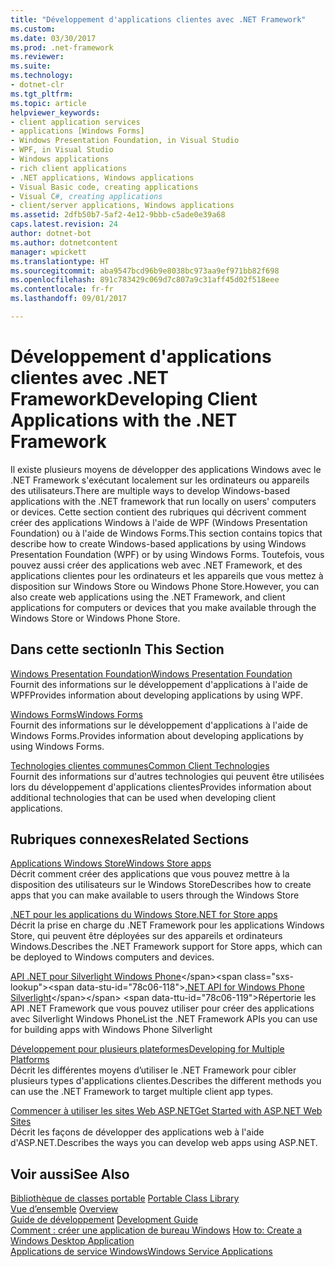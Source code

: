 ```yaml
---
title: "Développement d'applications clientes avec .NET Framework"
ms.custom: 
ms.date: 03/30/2017
ms.prod: .net-framework
ms.reviewer: 
ms.suite: 
ms.technology:
- dotnet-clr
ms.tgt_pltfrm: 
ms.topic: article
helpviewer_keywords:
- client application services
- applications [Windows Forms]
- Windows Presentation Foundation, in Visual Studio
- WPF, in Visual Studio
- Windows applications
- rich client applications
- .NET applications, Windows applications
- Visual Basic code, creating applications
- Visual C#, creating applications
- client/server applications, Windows applications
ms.assetid: 2dfb50b7-5af2-4e12-9bbb-c5ade0e39a68
caps.latest.revision: 24
author: dotnet-bot
ms.author: dotnetcontent
manager: wpickett
ms.translationtype: HT
ms.sourcegitcommit: aba9547bcd96b9e8038bc973aa9ef971bb82f698
ms.openlocfilehash: 891c783429c069d7c807a9c31aff45d02f518eee
ms.contentlocale: fr-fr
ms.lasthandoff: 09/01/2017

---
```

# <a name="developing-client-applications-with-the-net-framework"></a><span data-ttu-id="78c06-102">Développement d'applications clientes avec .NET Framework</span><span class="sxs-lookup"><span data-stu-id="78c06-102">Developing Client Applications with the .NET Framework</span></span>
<span data-ttu-id="78c06-103">Il existe plusieurs moyens de développer des applications Windows avec le .NET Framework s'exécutant localement sur les ordinateurs ou appareils des utilisateurs.</span><span class="sxs-lookup"><span data-stu-id="78c06-103">There are multiple ways to develop Windows-based applications with the .NET framework that run locally on users' computers or devices.</span></span> <span data-ttu-id="78c06-104">Cette section contient des rubriques qui décrivent comment créer des applications Windows à l'aide de WPF (Windows Presentation Foundation) ou à l'aide de Windows Forms.</span><span class="sxs-lookup"><span data-stu-id="78c06-104">This section contains topics that describe how to create Windows-based applications by using Windows Presentation Foundation (WPF) or by using Windows Forms.</span></span> <span data-ttu-id="78c06-105">Toutefois, vous pouvez aussi créer des applications web avec .NET Framework, et des applications clientes pour les ordinateurs et les appareils que vous mettez à disposition sur Windows Store ou Windows Phone Store.</span><span class="sxs-lookup"><span data-stu-id="78c06-105">However, you can also create web applications using the .NET Framework, and client applications for computers or devices that you make available through the Windows Store or Windows Phone Store.</span></span>  
  
## <a name="in-this-section"></a><span data-ttu-id="78c06-106">Dans cette section</span><span class="sxs-lookup"><span data-stu-id="78c06-106">In This Section</span></span>  
 [<span data-ttu-id="78c06-107">Windows Presentation Foundation</span><span class="sxs-lookup"><span data-stu-id="78c06-107">Windows Presentation Foundation</span></span>](../../docs/framework/wpf/index.md)  
 <span data-ttu-id="78c06-108">Fournit des informations sur le développement d'applications à l'aide de WPF</span><span class="sxs-lookup"><span data-stu-id="78c06-108">Provides information about developing applications by using WPF.</span></span>  
  
 [<span data-ttu-id="78c06-109">Windows Forms</span><span class="sxs-lookup"><span data-stu-id="78c06-109">Windows Forms</span></span>](../../docs/framework/winforms/index.md)  
 <span data-ttu-id="78c06-110">Fournit des informations sur le développement d'applications à l'aide de Windows Forms.</span><span class="sxs-lookup"><span data-stu-id="78c06-110">Provides information about developing applications by using Windows Forms.</span></span>  
  
 [<span data-ttu-id="78c06-111">Technologies clientes communes</span><span class="sxs-lookup"><span data-stu-id="78c06-111">Common Client Technologies</span></span>](../../docs/framework/common-client-technologies/index.md)  
 <span data-ttu-id="78c06-112">Fournit des informations sur d'autres technologies qui peuvent être utilisées lors du développement d'applications clientes</span><span class="sxs-lookup"><span data-stu-id="78c06-112">Provides information about additional technologies that can be used when developing client applications.</span></span>  
  
## <a name="related-sections"></a><span data-ttu-id="78c06-113">Rubriques connexes</span><span class="sxs-lookup"><span data-stu-id="78c06-113">Related Sections</span></span>  
 [<span data-ttu-id="78c06-114">Applications Windows Store</span><span class="sxs-lookup"><span data-stu-id="78c06-114">Windows Store apps</span></span>](http://msdn.microsoft.com/windows/apps/)  
 <span data-ttu-id="78c06-115">Décrit comment créer des applications que vous pouvez mettre à la disposition des utilisateurs sur le Windows Store</span><span class="sxs-lookup"><span data-stu-id="78c06-115">Describes how to create apps that you can make available to users through the Windows Store</span></span>  
  
 [<span data-ttu-id="78c06-116">.NET pour les applications du Windows Store</span><span class="sxs-lookup"><span data-stu-id="78c06-116">.NET for Store apps</span></span>](http://msdn.microsoft.com/library/windows/apps/br230302.aspx)  
 <span data-ttu-id="78c06-117">Décrit la prise en charge du .NET Framework pour les applications Windows Store, qui peuvent être déployées sur des appareils et ordinateurs Windows.</span><span class="sxs-lookup"><span data-stu-id="78c06-117">Describes the .NET Framework support for Store apps, which can be deployed to Windows computers and devices.</span></span>  
  
 <span data-ttu-id="78c06-118">[API .NET pour Silverlight Windows Phone](http://msdn.microsoft.com/library/windows/apps/xaml/jj207211\(v=vs.105\).aspx)</span><span class="sxs-lookup"><span data-stu-id="78c06-118">[.NET API for Windows Phone Silverlight](http://msdn.microsoft.com/library/windows/apps/xaml/jj207211\(v=vs.105\).aspx)</span></span>  
 <span data-ttu-id="78c06-119">Répertorie les API .NET Framework que vous pouvez utiliser pour créer des applications avec Silverlight Windows Phone</span><span class="sxs-lookup"><span data-stu-id="78c06-119">List the .NET Framework APIs you can use for building apps with Windows Phone Silverlight</span></span>  
  
 [<span data-ttu-id="78c06-120">Développement pour plusieurs plateformes</span><span class="sxs-lookup"><span data-stu-id="78c06-120">Developing for Multiple Platforms</span></span>](../../docs/standard/cross-platform/index.md)  
 <span data-ttu-id="78c06-121">Décrit les différentes moyens d’utiliser le .NET Framework pour cibler plusieurs types d'applications clientes.</span><span class="sxs-lookup"><span data-stu-id="78c06-121">Describes the different methods you can use the .NET Framework to target multiple client app types.</span></span>  
  
 [<span data-ttu-id="78c06-122">Commencer à utiliser les sites Web ASP.NET</span><span class="sxs-lookup"><span data-stu-id="78c06-122">Get Started with ASP.NET Web Sites</span></span>](http://www.asp.net/get-started/websites)  
 <span data-ttu-id="78c06-123">Décrit les façons de développer des applications web à l'aide d'ASP.NET.</span><span class="sxs-lookup"><span data-stu-id="78c06-123">Describes the ways you can develop web apps using ASP.NET.</span></span>  
  
## <a name="see-also"></a><span data-ttu-id="78c06-124">Voir aussi</span><span class="sxs-lookup"><span data-stu-id="78c06-124">See Also</span></span>  
 <span data-ttu-id="78c06-125">[Bibliothèque de classes portable](../../docs/standard/cross-platform/cross-platform-development-with-the-portable-class-library.md) </span><span class="sxs-lookup"><span data-stu-id="78c06-125">[Portable Class Library](../../docs/standard/cross-platform/cross-platform-development-with-the-portable-class-library.md) </span></span>  
 <span data-ttu-id="78c06-126">[Vue d’ensemble](../../docs/framework/get-started/overview.md) </span><span class="sxs-lookup"><span data-stu-id="78c06-126">[Overview](../../docs/framework/get-started/overview.md) </span></span>  
 <span data-ttu-id="78c06-127">[Guide de développement](../../docs/framework/development-guide.md) </span><span class="sxs-lookup"><span data-stu-id="78c06-127">[Development Guide](../../docs/framework/development-guide.md) </span></span>  
 <span data-ttu-id="78c06-128">[Comment : créer une application de bureau Windows](http://msdn.microsoft.com/library/47021403-eaca-4c34-946a-a26c42a64148) </span><span class="sxs-lookup"><span data-stu-id="78c06-128">[How to: Create a Windows Desktop Application](http://msdn.microsoft.com/library/47021403-eaca-4c34-946a-a26c42a64148) </span></span>  
 [<span data-ttu-id="78c06-129">Applications de service Windows</span><span class="sxs-lookup"><span data-stu-id="78c06-129">Windows Service Applications</span></span>](../../docs/framework/windows-services/index.md)

